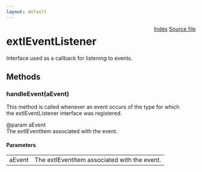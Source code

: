 ```yaml
---
layout: default
---
```

<div class='links' style='float:right'><a href="../index.html">Index</a>
<a href="http://dxr.mozilla.org/mozilla-central/source/toolkit/components/exthelper/extIApplication.idl">Source file</a>
</div>

# extIEventListener #
  
Interface used as a callback for listening to events.  
  

## Methods ##

### handleEvent(aEvent) ###
  
This method is called whenever an event occurs of the type for which   
the extIEventListener interface was registered.  
  
@param   aEvent  
         The extIEventItem associated with the event.  
  

#### Parameters ####

<table>

<tr>
<td>aEvent</td>
<td>         The extIEventItem associated with the event.  
</td>
</tr>

</table>

